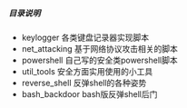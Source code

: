 

##### 目录说明

* keylogger  各类键盘记录器实现脚本
* net_attacking  基于网络协议攻击相关的脚本
* powershell  自己写的安全类powershell脚本
* util_tools  安全方面实用使用的小工具
* reverse_shell  反弹shell的各种姿势  
* bash_backdoor bash版反弹shell后门
